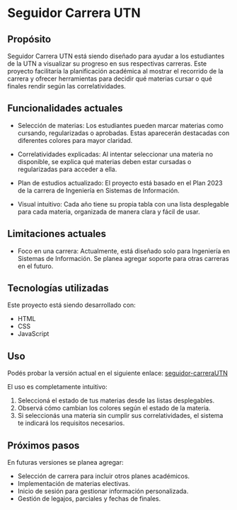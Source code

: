 # Seguidor Carrera UTN

## Propósito

Seguidor Carrera UTN está siendo diseñado para ayudar a los estudiantes de la UTN a visualizar su progreso en sus respectivas carreras.
Este proyecto facilitaría la planificación académica al mostrar el recorrido de la carrera y ofrecer herramientas para decidir qué materias cursar o qué finales rendir según las correlatividades.

## Funcionalidades actuales

- Selección de materias:
  Los estudiantes pueden marcar materias como cursando, regularizadas o aprobadas. Estas aparecerán destacadas con diferentes colores para mayor claridad.

- Correlatividades explicadas:
  Al intentar seleccionar una materia no disponible, se explica qué materias deben estar cursadas o regularizadas para acceder a ella.

- Plan de estudios actualizado:
  El proyecto está basado en el Plan 2023 de la carrera de Ingeniería en Sistemas de Información.

- Visual intuitivo:
  Cada año tiene su propia tabla con una lista desplegable para cada materia, organizada de manera clara y fácil de usar.

## Limitaciones actuales
- Foco en una carrera:
  Actualmente, está diseñado solo para Ingeniería en Sistemas de Información. Se planea agregar soporte para otras carreras en el futuro.

## Tecnologías utilizadas
Este proyecto está siendo desarrollado con:
- HTML
- CSS
- JavaScript

## Uso

Podés probar la versión actual en el siguiente enlace:
[seguidor-carreraUTN](https://santiagodelpercior.github.io/seguidor-carrerautn/)

El uso es completamente intuitivo:

1. Seleccioná el estado de tus materias desde las listas desplegables.
2. Observá cómo cambian los colores según el estado de la materia.
3. Si seleccionás una materia sin cumplir sus correlatividades, el sistema te indicará los requisitos necesarios.

## Próximos pasos
En futuras versiones se planea agregar:

- Selección de carrera para incluir otros planes académicos.
- Implementación de materias electivas.
- Inicio de sesión para gestionar información personalizada.
- Gestión de legajos, parciales y fechas de finales.
